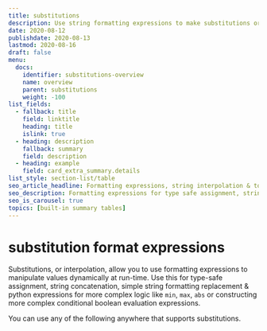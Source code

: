 ```yaml
---
title: substitutions
description: Use string formatting expressions to make substitutions or token replacements in context strings, fields or config. 
date: 2020-08-12
publishdate: 2020-08-13
lastmod: 2020-08-16
draft: false
menu:
  docs:
    identifier: substitutions-overview
    name: overview
    parent: substitutions
    weight: -100
list_fields:
  - fallback: title
    field: linktitle
    heading: title
    islink: true
  - heading: description
    fallback: summary
    field: description
  - heading: example
    field: card_extra_summary.details
list_style: section-list/table
seo_article_headline: Formatting expressions, string interpolation & token replacement.
seo_description: Formatting expressions for type safe assignment, string interpolation & token replacement in a pipeline task-runner.
seo_is_carousel: true
topics: [built-in summary tables]
---
```

# substitution format expressions
Substitutions, or interpolation, allow you to use formatting expressions to 
manipulate values dynamically at run-time. Use this for type-safe assignment, 
string concatenation, simple string formatting replacement & python expressions 
for more complex logic like `min`, `max`, `abs` or constructing more complex 
conditional boolean evaluation expressions.

You can use any of the following anywhere that supports substitutions.